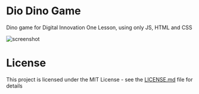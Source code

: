 # Dio Dino Game 
Dino game for Digital Innovation One Lesson, using only JS, HTML and CSS

![screenshot](/img/example.png?raw=true "screenshot")

# License
This project is licensed under the MIT License - see the [LICENSE.md](LICENSE.md) file for details
